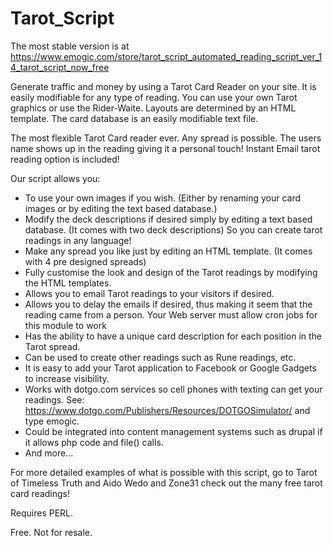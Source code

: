 # Tarot_Script

The most stable version is at
https://www.emogic.com/store/tarot_script_automated_reading_script_ver_14_tarot_script_now_free

Generate traffic and money by using a Tarot Card Reader on your site. It is easily modifiable for any type of reading. You can use your own Tarot graphics or use the Rider-Waite. Layouts are determined by an HTML template. The card database is an easily modifiable text file.

The most flexible Tarot Card reader ever. Any spread is possible. The users name shows up in the reading giving it a personal touch! Instant Email tarot reading option is included!

Our script allows you:
- To use your own images if you wish. (Either by renaming your card images or by editing the text based database.)
- Modify the deck descriptions if desired simply by editing a text based database. (It comes with two deck descriptions) So you can create tarot readings in any language!
- Make any spread you like just by editing an HTML template. (It comes with 4 pre designed spreads)
- Fully customise the look and design of the Tarot readings by modifying the HTML templates.
- Allows you to email Tarot readings to your visitors if desired.
- Allows you to delay the emails if desired, thus making it seem that the reading came from a person. Your Web server must allow cron jobs for this module to work
- Has the ability to have a unique card description for each position in the Tarot spread.
- Can be used to create other readings such as Rune readings, etc.
- It is easy to add your Tarot application to Facebook or Google Gadgets to increase visibility.
- Works with dotgo.com services so cell phones with texting can get your readings. See: https://www.dotgo.com/Publishers/Resources/DOTGOSimulator/ and type emogic.
- Could be integrated into content management systems such as drupal if it allows php code and file() calls.
- And more...

For more detailed examples of what is possible with this script, go to Tarot of Timeless Truth and Aido Wedo and Zone31 check out the many free tarot card readings!

Requires PERL.

Free. Not for resale.
